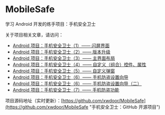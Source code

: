 # MobileSafe
学习 Android 开发的练手项目：手机安全卫士

关于项目相关文章，请访问：

- [Android 项目：手机安全卫士（1）—— 闪屏界面](http://blog.csdn.net/xwdoor/article/details/50736407 "手机安全卫士（1）：闪屏界面")
- [Android 项目：手机安全卫士（2）—— 版本升级](http://blog.csdn.net/xwdoor/article/details/50739182 "手机安全卫士（2）：版本升级")
- [Android 项目：手机安全卫士（3）—— 主界面布局](http://blog.csdn.net/xwdoor/article/details/50757216 "手机安全卫士（3）：主界面布局")
- [Android 项目：手机安全卫士（4）—— 自定义（组合）控件、属性](http://blog.csdn.net/xwdoor/article/details/50774526 "手机安全卫士（4）：自定义（组合）控件、属性")
- [Android 项目：手机安全卫士（5）—— 自定义弹窗](http://blog.csdn.net/xwdoor/article/details/50781109 "手机安全卫士（5）：自定义弹窗")
- [Android 项目：手机安全卫士（6）—— 手机防盗设置向导](http://blog.csdn.net/xwdoor/article/details/50804320 "手机安全卫士（6）：手机防盗设置向导")
- [Android 项目：手机安全卫士（6）—— 手机防盗设置向导（二）](http://blog.csdn.net/xwdoor/article/details/50819002 "手机安全卫士（6）：手机防盗设置向导（二）")
- [Android 项目：手机安全卫士（7）—— 手机防盗功能](http://blog.csdn.net/xwdoor/article/details/50827362 "手机安全卫士（7）：手机防盗功能")

项目源码地址（实时更新）：[https://github.com/xwdoor/MobileSafe](https://github.com/xwdoor/MobileSafe "手机安全卫士：GitHub 开源项目") 
